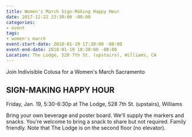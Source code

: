 ```yaml
---
title: Women's March Sign-Making Happy Hour
date: 2017-12-22 23:30:00 -08:00
categories:
- event
tags:
- women's march
event-start-date: 2018-01-19 17:30:00 -08:00
event-end-date: 2018-01-19 18:30:00 -08:00
Location: The Lodge, 528 7th St. (upstairs), Williams, CA
---
```


Join Indivisible Colusa for a Women's March Sacramento 
## SIGN-MAKING HAPPY HOUR
Friday, Jan. 19, 5:30-6:30p 
at The Lodge, 528 7th St. (upstairs), Williams

Bring your own beverage and poster board. We'll supply the markers and snacks. You're welcome to bring a snack to share but not required. Family friendly. Note that The Lodge is on the second floor (no elevator).